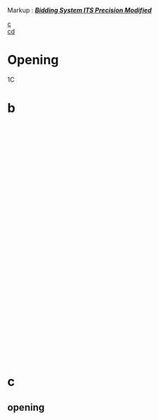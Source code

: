 Markup : [***Bidding System ITS Precision Modified***](#opening)

[c](#c)  
[cd](#cd)

# Opening
1C









# b


<br><br><br><br><br><br><br><br><br><br><br><br><br><br><br><br><br><br><br><br><br><br><br><br><br><br><br><br><br><br><br>


















# c


## opening